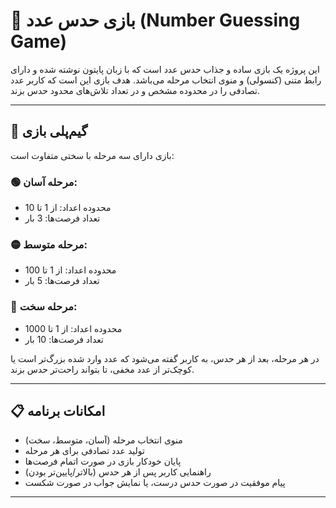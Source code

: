 # 🎯 بازی حدس عدد (Number Guessing Game)

این پروژه یک بازی ساده و جذاب حدس عدد است که با زبان پایتون نوشته شده و دارای رابط متنی (کنسولی) و منوی انتخاب مرحله می‌باشد. هدف بازی این است که کاربر عدد تصادفی را در محدوده مشخص و در تعداد تلاش‌های محدود حدس بزند.

---

## 🧠 گیم‌پلی بازی

بازی دارای سه مرحله با سختی متفاوت است:

### 🟢 مرحله آسان:
- محدوده اعداد: از 1 تا 10
- تعداد فرصت‌ها: 3 بار

### 🟡 مرحله متوسط:
- محدوده اعداد: از 1 تا 100
- تعداد فرصت‌ها: 5 بار

### 🔴 مرحله سخت:
- محدوده اعداد: از 1 تا 1000
- تعداد فرصت‌ها: 10 بار

در هر مرحله، بعد از هر حدس، به کاربر گفته می‌شود که عدد وارد شده بزرگ‌تر است یا کوچک‌تر از عدد مخفی، تا بتواند راحت‌تر حدس بزند.

---

## 📋 امکانات برنامه

- منوی انتخاب مرحله (آسان، متوسط، سخت)
- تولید عدد تصادفی برای هر مرحله
- پایان خودکار بازی در صورت اتمام فرصت‌ها
- راهنمایی کاربر پس از هر حدس (بالاتر/پایین‌تر بودن)
- پیام موفقیت در صورت حدس درست، یا نمایش جواب در صورت شکست

---
